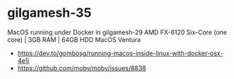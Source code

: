 # gilgamesh-35

MacOS running under Docker in gilgamesh-29
AMD FX-6120 Six-Core (one core) | 3GB RAM | 64GB HDD
MacOS Ventura

* <https://dev.to/gombosg/running-macos-inside-linux-with-docker-osx-4e1i>
* <https://github.com/moby/moby/issues/8838>
